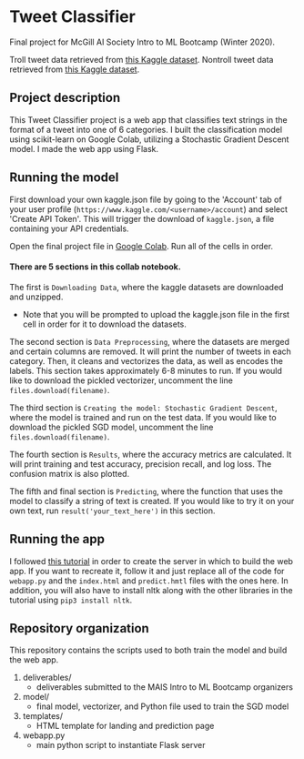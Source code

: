 # Tweet Classifier

Final project for McGill AI Society Intro to ML Bootcamp (Winter 2020). 

Troll tweet data retrieved from [this Kaggle dataset](https://www.kaggle.com/fivethirtyeight/russian-troll-tweets). 
Nontroll tweet data retrieved from [this Kaggle dataset](https://www.kaggle.com/speckledpingu/RawTwitterFeeds).

## Project description

This Tweet Classifier project is a web app that classifies text strings in the format of a tweet into one of 6 categories. I built the classification model using scikit-learn on Google Colab, utilizing a Stochastic Gradient Descent model. I made the web app using Flask.

## Running the model

First download your own kaggle.json file by going to the 'Account' tab of your user profile (`https://www.kaggle.com/<username>/account`) and select 'Create API Token'. This will trigger the download of `kaggle.json`, a file containing your API credentials.

Open the final project file in [Google Colab](https://colab.research.google.com/drive/1wJbxyTvkjratU3H7LPFQ1rs3fzp5fgM6). Run all of the cells in order.


#### There are 5 sections in this collab notebook. 

The first is `Downloading Data`, where the kaggle datasets are downloaded and unzipped.
* Note that you will be prompted to upload the kaggle.json file in the first cell in order for it to download the datasets.

The second section is `Data Preprocessing`, where the datasets are merged and certain columns are removed. It will print the number of tweets in each category. Then, it cleans and vectorizes the data, as well as encodes the labels. This section takes approximately 6-8 minutes to run. If you would like to download the pickled vectorizer, uncomment the line ```files.download(filename)```.  

The third section is `Creating the model: Stochastic Gradient Descent`, where the model is trained and run on the test data. If you would like to download the pickled SGD model, uncomment the line ```files.download(filename)```.

The fourth section is ```Results```, where the accuracy metrics are calculated. It will print training and test accuracy, precision recall, and log loss. The confusion matrix is also plotted.

The fifth and final section is ```Predicting```, where the function that uses the model to classify a string of text is created. If you would like to try it on your own text, run ```result('your_text_here')``` in this section.

## Running the app

I followed [this tutorial](https://towardsdatascience.com/building-a-web-application-to-deploy-machine-learning-models-e224269c1331) in order to create the server in which to build the web app. If you want to recreate it, follow it and just replace all of the code for ```webapp.py``` and the ```index.html``` and ```predict.hmtl``` files with the ones here. In addition, you will also have to install nltk along with the other libraries in the tutorial using ```pip3 install nltk```.

## Repository organization

This repository contains the scripts used to both train the model and build the web app.

1. deliverables/
	* deliverables submitted to the MAIS Intro to ML Bootcamp organizers
2. model/
	* final model, vectorizer, and Python file used to train the SGD model 
3. templates/
	* HTML template for landing and prediction page
4. webapp.py
	* main python script to instantiate Flask server
